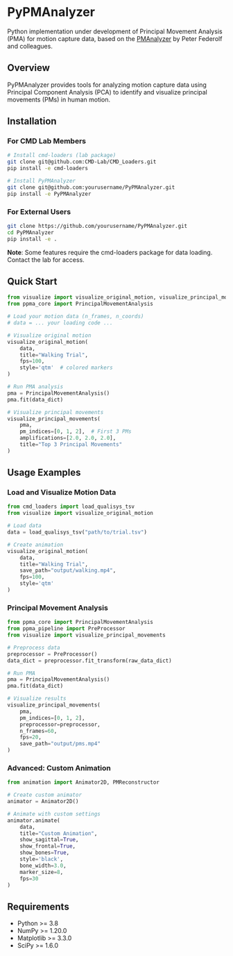 # PyPMAnalyzer

Python implementation under development of Principal Movement Analysis (PMA) for motion capture data, based on the [PMAnalyzer](https://www.uibk.ac.at/de/isw/forschung/neurophysiology-of-exercise/pm_analyzer/) by Peter Federolf and colleagues.

## Overview

PyPMAnalyzer provides tools for analyzing motion capture data using Principal Component Analysis (PCA) to identify and visualize principal movements (PMs) in human motion.

## Installation

### For CMD Lab Members

```bash
# Install cmd-loaders (lab package)
git clone git@github.com:CMD-Lab/CMD_Loaders.git
pip install -e cmd-loaders

# Install PyPMAnalyzer
git clone git@github.com:yourusername/PyPMAnalyzer.git
pip install -e PyPMAnalyzer
```

### For External Users

```bash
git clone https://github.com/yourusername/PyPMAnalyzer.git
cd PyPMAnalyzer
pip install -e .
```

**Note**: Some features require the cmd-loaders package for data loading. Contact the lab for access.

## Quick Start

```python
from visualize import visualize_original_motion, visualize_principal_movements
from ppma_core import PrincipalMovementAnalysis

# Load your motion data (n_frames, n_coords)
# data = ... your loading code ...

# Visualize original motion
visualize_original_motion(
    data,
    title="Walking Trial",
    fps=100,
    style='qtm'  # colored markers
)

# Run PMA analysis
pma = PrincipalMovementAnalysis()
pma.fit(data_dict)

# Visualize principal movements
visualize_principal_movements(
    pma,
    pm_indices=[0, 1, 2],  # First 3 PMs
    amplifications=[2.0, 2.0, 2.0],
    title="Top 3 Principal Movements"
)
```

## Usage Examples

### Load and Visualize Motion Data

```python
from cmd_loaders import load_qualisys_tsv
from visualize import visualize_original_motion

# Load data
data = load_qualisys_tsv("path/to/trial.tsv")

# Create animation
visualize_original_motion(
    data,
    title="Walking Trial",
    save_path="output/walking.mp4",
    fps=100,
    style='qtm'
)
```

### Principal Movement Analysis

```python
from ppma_core import PrincipalMovementAnalysis
from ppma_pipeline import PreProcessor
from visualize import visualize_principal_movements

# Preprocess data
preprocessor = PreProcessor()
data_dict = preprocessor.fit_transform(raw_data_dict)

# Run PMA
pma = PrincipalMovementAnalysis()
pma.fit(data_dict)

# Visualize results
visualize_principal_movements(
    pma,
    pm_indices=[0, 1, 2],
    preprocessor=preprocessor,
    n_frames=60,
    fps=20,
    save_path="output/pms.mp4"
)
```

### Advanced: Custom Animation

```python
from animation import Animator2D, PMReconstructor

# Create custom animator
animator = Animator2D()

# Animate with custom settings
animator.animate(
    data,
    title="Custom Animation",
    show_sagittal=True,
    show_frontal=True,
    show_bones=True,
    style='black',  
    bone_width=3.0,
    marker_size=8,
    fps=30
)
```

## Requirements

- Python >= 3.8
- NumPy >= 1.20.0
- Matplotlib >= 3.3.0
- SciPy >= 1.6.0



